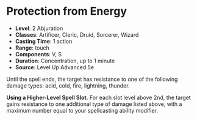 # Protection from Energy

- **Level**: 2 Abjuration
- **Classes**: Artificer, Cleric, Druid, Sorcerer, Wizard
- **Casting Time**: 1 action
- **Range**: touch
- **Components**: V, S
- **Duration**: Concentration, up to 1 minute
- **Source**: Level Up Advanced 5e

Until the spell ends, the target has resistance to one of the following damage types: acid, cold, fire, lightning, thunder.

**Using a Higher-Level Spell Slot.** For each slot level above 2nd, the target gains resistance to one additional type of damage listed above, with a maximum number equal to your spellcasting ability modifier.
